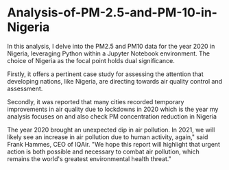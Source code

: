 # Analysis-of-PM-2.5-and-PM-10-in-Nigeria
In this analysis, I delve into the PM2.5 and PM10 data for the year 2020 in Nigeria, leveraging Python within a Jupyter Notebook environment. The choice of Nigeria as the focal point holds dual significance. 

Firstly, it offers a pertinent case study for assessing the attention that developing nations, like Nigeria, are directing towards air quality control and assessment.

Secondly, it was reported that many cities recorded temporary improvements in air quality due to lockdowns in 2020 which is the year my analysis focuses on and also check PM concentration reduction in Nigeria


The year 2020 brought an unexpected dip in air pollution. In 2021, we will likely see an increase in air pollution due to human activity, again," said Frank Hammes, CEO of IQAir. "We hope this report will highlight that urgent action is both possible and necessary to combat air pollution, which remains the world's greatest environmental health threat."
